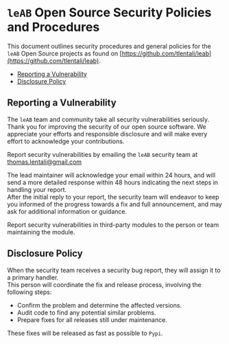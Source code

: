 # `leAB` Open Source Security Policies and Procedures

This document outlines security procedures and general policies for the `leAB` Open Source projects as found on [https://github.com/tlentali/leab](https://github.com/tlentali/leab).

  * [Reporting a Vulnerability](#reporting-a-vulnerability)
  * [Disclosure Policy](#disclosure-policy)

## Reporting a Vulnerability 

The `leAB` team and community take all security vulnerabilities
seriously. Thank you for improving the security of our open source 
software. We appreciate your efforts and responsible disclosure and will
make every effort to acknowledge your contributions.

Report security vulnerabilities by emailing the `leAB` security team at thomas.lentali@gmail.com

The lead maintainer will acknowledge your email within 24 hours, and will send a more detailed response within 48 hours indicating the next steps in handling your report.   
After the initial reply to your report, the security team will endeavor to keep you informed of the progress towards a fix and full announcement, and may ask for additional information or guidance.

Report security vulnerabilities in third-party modules to the person or team maintaining the module.

## Disclosure Policy

When the security team receives a security bug report, they will assign it to a primary handler.  
This person will coordinate the fix and release process, involving the following steps:

- Confirm the problem and determine the affected versions.
- Audit code to find any potential similar problems.
- Prepare fixes for all releases still under maintenance.  

These fixes will be released as fast as possible to `Pypi`.